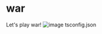 # war
Let's play war!
![image](https://user-images.githubusercontent.com/13035175/126040605-7a2e30dd-3bc8-4b47-beed-86da744597a2.png)
tsconfig.json

